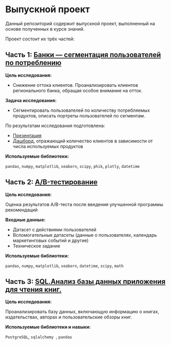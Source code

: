 # Выпускной проект

Данный репозиторий содержит выпускной проект, выполненный на основе полученных в курсе знаний. 

Проект состоит их трёх частей:

## Часть 1: [Банки — сегментация пользователей по потреблению](https://github.com/Bukhanastyuk/Data_Analyst_Yandex.Practicum/blob/55c1fb92fdaedbd03e1affb05e9614e92c231c55/%D0%92%D1%8B%D0%BF%D1%83%D1%81%D0%BA%D0%BD%D0%BE%D0%B9%20%D0%BF%D1%80%D0%BE%D0%B5%D0%BA%D1%82/%D0%BF%D1%80%D0%BE%D0%B5%D0%BA%D1%82%D0%91%D0%B0%D0%BD%D0%BA%D0%B8%D0%94%D0%B8%D0%BF%D0%BB%D0%BE%D0%BC.ipynb)

**Цель исследования:**

- Снижение оттока клиентов. Проанализировать клиентов регионального банка, обращая особое внимание на отток.

**Задача исследования:**

- Сегментировать пользователей по количеству потребляемых продуктов, описать портреты пользователей по сегментам.

По результатам исследования подготовлена:

- [Презентация](https://disk.yandex.ru/i/1VatiLtZSSe1hw)
- [Дашборд](https://public.tableau.com/app/profile/ekaterina.bukhanastyuk/viz/BankDash_16849398114930/Dashboard1#1), отражающий количество клиентов в зависимости от числа используемых продуктов 

**Используемые библиотеки:**

`pandas`, `numpy`, `matplotlib`, `seaborn`, `scipy`, `phik`, `plotly`, `datetime`

##  Часть 2: [A/B-тестирование](https://github.com/Bukhanastyuk/Data_Analyst_Yandex.Practicum/blob/55c1fb92fdaedbd03e1affb05e9614e92c231c55/%D0%92%D1%8B%D0%BF%D1%83%D1%81%D0%BA%D0%BD%D0%BE%D0%B9%20%D0%BF%D1%80%D0%BE%D0%B5%D0%BA%D1%82/%D0%94%D0%B8%D0%BF%D0%BB%D0%BE%D0%BC%D0%90%D0%91%D1%82%D0%B5%D1%81%D1%82.ipynb)
**Цель исследования:**

Оценка результатов A/B-теста после введения улучшенной программы рекомендаций

**Входные данные:**

- Датасет с действиями пользователей
- Вспомогательные датасеты (данные о пользователях, календарь маркетинговых событий и другие)
- Техническое задание

**Используемые библиотеки:**

`pandas`, `numpy`, `matplotlib`, `seaborn`, `datetime`, `scipy`, `math`

##  Часть 3: [SQL.Анализ базы данных приложения для чтения книг.](https://github.com/Bukhanastyuk/Data_Analyst_Yandex.Practicum/blob/55c1fb92fdaedbd03e1affb05e9614e92c231c55/%D0%92%D1%8B%D0%BF%D1%83%D1%81%D0%BA%D0%BD%D0%BE%D0%B9%20%D0%BF%D1%80%D0%BE%D0%B5%D0%BA%D1%82/SQL_%D0%B4%D0%B8%D0%BF%D0%BB%D0%BE%D0%BC%D0%BD%D1%8B%D0%B9.ipynb)
**Цель исследования:**

Проанализировать базу данных, включающую информацию о книгах, издательствах, авторах и пользовательские обзоры книг.

**Используемые библиотеки и навыки:**

`PostgreSQL`, `sqlalchemy `, `pandas`
